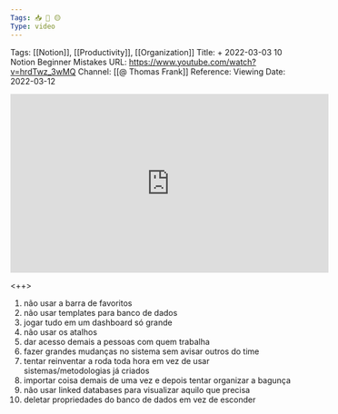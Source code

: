 ```yaml
---
Tags: 📥 🎥 🟡
Type: video
---
```


Tags: [[Notion]], [[Productivity]], [[Organization]]
Title: + 2022-03-03 10 Notion Beginner Mistakes
URL: https://www.youtube.com/watch?v=hrdTwz_3wMQ
Channel: [[@ Thomas Frank]]
Reference: 
Viewing Date: 2022-03-12 


<center>
	<iframe width="560" height="315" src="https://www.youtube.com/embed/hrdTwz_3wMQ" frameborder="0" allow="accelerometer; autoplay; encrypted-media; gyroscope; picture-in-picture" allow-fullscreen></iframe>
</center>

<++>

1. não usar a barra de favoritos
2. não usar templates para banco de dados
3. jogar tudo em um dashboard só grande
4. não usar os atalhos
5. dar acesso demais a pessoas com quem trabalha
6. fazer grandes mudanças no sistema sem avisar outros do time
7. tentar reinventar a roda toda hora em vez de usar sistemas/metodologias já criados
8. importar coisa demais de uma vez e depois tentar organizar a bagunça
9. não usar linked databases para visualizar aquilo que precisa
10. deletar propriedades do banco de dados em vez de esconder